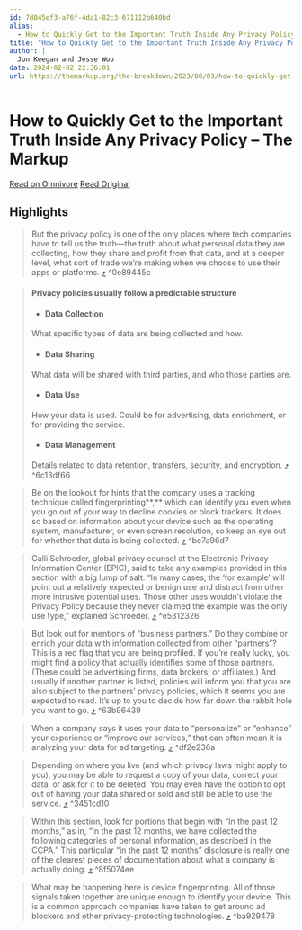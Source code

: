 ```yaml
---
id: 7d045ef3-a76f-4da1-82c3-671112b640bd
alias:
  - How to Quickly Get to the Important Truth Inside Any Privacy Policy – The Markup
title: "How to Quickly Get to the Important Truth Inside Any Privacy Policy – The Markup"
author: |
  Jon Keegan and Jesse Woo
date: 2024-02-02 22:36:01
url: https://themarkup.org/the-breakdown/2023/08/03/how-to-quickly-get-to-the-important-truth-inside-any-privacy-policy
---
```


# How to Quickly Get to the Important Truth Inside Any Privacy Policy – The Markup

[Read on Omnivore](https://omnivore.app/me/how-to-quickly-get-to-the-important-truth-inside-any-privacy-pol-18d6bf6edf3)
[Read Original](https://themarkup.org/the-breakdown/2023/08/03/how-to-quickly-get-to-the-important-truth-inside-any-privacy-policy)

## Highlights

> But the privacy policy is one of the only places where tech companies have to tell us the truth—the truth about what personal data they are collecting, how they share and profit from that data, and at a deeper level, what sort of trade we’re making when we choose to use their apps or platforms. [⤴️](https://omnivore.app/me/how-to-quickly-get-to-the-important-truth-inside-any-privacy-pol-18d6bf6edf3#0e89445c-a2d1-438f-9329-91f64dd88ca5)  ^0e89445c

> #### Privacy policies usually follow a predictable structure
> 
> * #### Data Collection  
> What specific types of data are being collected and how.
> * #### Data Sharing  
> What data will be shared with third parties, and who those parties are.
> * #### Data Use  
> How your data is used. Could be for advertising, data enrichment, or for providing the service.
> * #### Data Management  
> Details related to data retention, transfers, security, and encryption. [⤴️](https://omnivore.app/me/how-to-quickly-get-to-the-important-truth-inside-any-privacy-pol-18d6bf6edf3#6c13df66-a007-4f17-a958-47835e8df733)  ^6c13df66

> Be on the lookout for hints that the company uses a tracking technique called fingerprinting**,** which can identify you even when you go out of your way to decline cookies or block trackers. It does so based on information about your device such as the operating system, manufacturer, or even screen resolution, so keep an eye out for whether that data is being collected. [⤴️](https://omnivore.app/me/how-to-quickly-get-to-the-important-truth-inside-any-privacy-pol-18d6bf6edf3#be7a96d7-4c15-444e-8e3f-68ec65990d97)  ^be7a96d7

> Calli Schroeder, global privacy counsel at the Electronic Privacy Information Center (EPIC), said to take any examples provided in this section with a big lump of salt. “In many cases, the ‘for example’ will point out a relatively expected or benign use and distract from other more intrusive potential uses. Those other uses wouldn’t violate the Privacy Policy because they never claimed the example was the only use type,” explained Schroeder. [⤴️](https://omnivore.app/me/how-to-quickly-get-to-the-important-truth-inside-any-privacy-pol-18d6bf6edf3#e5312326-cc9d-4c39-9f59-2fb9d9773cf9)  ^e5312326

> But look out for mentions of “business partners.” Do they combine or enrich your data with information collected from other “partners”? This is a red flag that you are being profiled. If you’re really lucky, you might find a policy that actually identifies some of those partners. (These could be advertising firms, data brokers, or affiliates.) And usually if another partner is listed, policies will inform you that you are also subject to the partners’ privacy policies, which it seems you are expected to read. It’s up to you to decide how far down the rabbit hole you want to go. [⤴️](https://omnivore.app/me/how-to-quickly-get-to-the-important-truth-inside-any-privacy-pol-18d6bf6edf3#63b96439-1d0b-4af9-9833-45e8f0806eb7)  ^63b96439

> When a company says it uses your data to “personalize” or “enhance” your experience or “improve our services,” that can often mean it is analyzing your data for ad targeting. [⤴️](https://omnivore.app/me/how-to-quickly-get-to-the-important-truth-inside-any-privacy-pol-18d6bf6edf3#df2e236a-6a1a-4063-873d-f5290772560b)  ^df2e236a

> Depending on where you live (and which privacy laws might apply to you), you may be able to request a copy of your data, correct your data, or ask for it to be deleted. You may even have the option to opt out of having your data shared or sold and still be able to use the service. [⤴️](https://omnivore.app/me/how-to-quickly-get-to-the-important-truth-inside-any-privacy-pol-18d6bf6edf3#3451cd10-e79d-4420-a984-37e9514cfb0c)  ^3451cd10

> Within this section, look for portions that begin with “In the past 12 months,” as in, “In the past 12 months, we have collected the following categories of personal information, as described in the CCPA.” This particular “in the past 12 months” disclosure is really one of the clearest pieces of documentation about what a company is actually doing. [⤴️](https://omnivore.app/me/how-to-quickly-get-to-the-important-truth-inside-any-privacy-pol-18d6bf6edf3#8f5074ee-ce42-463f-a3b2-3fa76b50f5bc)  ^8f5074ee

> What may be happening here is device fingerprinting. All of those signals taken together are unique enough to identify your device. This is a common approach companies have taken to get around ad blockers and other privacy-protecting technologies. [⤴️](https://omnivore.app/me/how-to-quickly-get-to-the-important-truth-inside-any-privacy-pol-18d6bf6edf3#ba929478-65ba-4e60-b977-810d322a6c82)  ^ba929478


